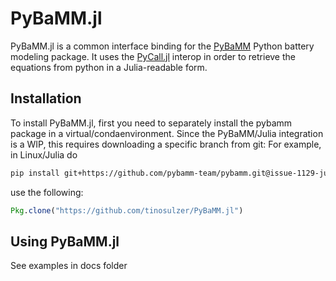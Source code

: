 # PyBaMM.jl

PyBaMM.jl is a common interface binding for the [PyBaMM](pybamm.org) Python battery modeling package. 
It uses the [PyCall.jl](https://github.com/JuliaPy/PyCall.jl) interop in order to retrieve the equations from python in a Julia-readable form.

## Installation

To install PyBaMM.jl, first you need to separately install the pybamm package in a virtual/condaenvironment.
Since the PyBaMM/Julia integration is a WIP, this requires downloading a specific branch from git:
For example, in Linux/Julia do

```bash
pip install git+https://github.com/pybamm-team/pybamm.git@issue-1129-julia
```

use the following:

```julia
Pkg.clone("https://github.com/tinosulzer/PyBaMM.jl")
```

## Using PyBaMM.jl

See examples in docs folder

